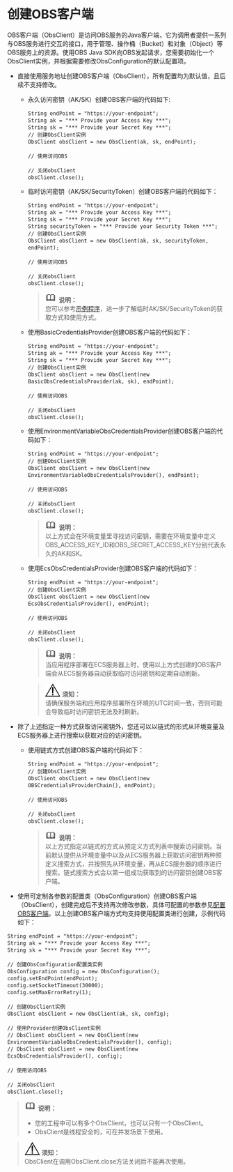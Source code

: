 # 创建OBS客户端<a name="ZH-CN_TOPIC_0142815570"></a>

OBS客户端（ObsClient）是访问OBS服务的Java客户端，它为调用者提供一系列与OBS服务进行交互的接口，用于管理、操作桶（Bucket）和对象（Object）等OBS服务上的资源。使用OBS Java SDK向OBS发起请求，您需要初始化一个ObsClient实例，并根据需要修改ObsConfiguration的默认配置项。

-   直接使用服务地址创建OBS客户端（ObsClient），所有配置均为默认值，且后续不支持修改。
    -   永久访问密钥（AK/SK）创建OBS客户端的代码如下:

        ```
        String endPoint = "https://your-endpoint";
        String ak = "*** Provide your Access Key ***";
        String sk = "*** Provide your Secret Key ***";
        // 创建ObsClient实例
        ObsClient obsClient = new ObsClient(ak, sk, endPoint);
         
        // 使用访问OBS
                
        // 关闭obsClient
        obsClient.close();
        ```

    -   临时访问密钥（AK/SK/SecurityToken）创建OBS客户端的代码如下：

        ```
        String endPoint = "https://your-endpoint";
        String ak = "*** Provide your Access Key ***";
        String sk = "*** Provide your Secret Key ***";
        String securityToken = "*** Provide your Security Token ***"; 
        // 创建ObsClient实例
        ObsClient obsClient = new ObsClient(ak, sk, securityToken, endPoint);
         
        // 使用访问OBS
                
        // 关闭obsClient
        obsClient.close();
        ```

        >![](public_sys-resources/icon-note.gif) **说明：**   
        >您可以参考[示例程序](示例程序.md)，进一步了解临时AK/SK/SecurityToken的获取方式和使用方式。  


    -   使用BasicCredentialsProvider创建OBS客户端的代码如下：

        ```
        String endPoint = "https://your-endpoint";
        String ak = "*** Provide your Access Key ***";
        String sk = "*** Provide your Secret Key ***";
        // 创建ObsClient实例
        ObsClient obsClient = new ObsClient(new BasicObsCredentialsProvider(ak, sk), endPoint);
         
        // 使用访问OBS
                
        // 关闭obsClient
        obsClient.close();
        ```

    -   使用EnvironmentVariableObsCredentialsProvider创建OBS客户端的代码如下：

        ```
        String endPoint = "https://your-endpoint";
        // 创建ObsClient实例
        ObsClient obsClient = new ObsClient(new EnvironmentVariableObsCredentialsProvider(), endPoint);
         
        // 使用访问OBS
                
        // 关闭obsClient
        obsClient.close();
        ```

        >![](public_sys-resources/icon-note.gif) **说明：**   
        >以上方式会在环境变量里寻找访问密钥，需要在环境变量中定义OBS\_ACCESS\_KEY\_ID和OBS\_SECRET\_ACCESS\_KEY分别代表永久的AK和SK。  

    -   使用EcsObsCredentialsProvider创建OBS客户端的代码如下：

        ```
        String endPoint = "https://your-endpoint";
        // 创建ObsClient实例
        ObsClient obsClient = new ObsClient(new EcsObsCredentialsProvider(), endPoint);
         
        // 使用访问OBS
                
        // 关闭obsClient
        obsClient.close();
        ```

        >![](public_sys-resources/icon-note.gif) **说明：**   
        >当应用程序部署在ECS服务器上时，使用以上方式创建的OBS客户端会从ECS服务器自动获取临时访问密钥和定期自动刷新。  

        >![](public_sys-resources/icon-notice.gif) **须知：**   
        >请确保服务端和应用程序部署所在环境的UTC时间一致，否则可能会导致临时访问密钥无法及时刷新。  



-   除了上述指定一种方式获取访问密钥外，您还可以以链式的形式从环境变量及ECS服务器上进行搜索以获取对应的访问密钥。
    -   使用链式方式创建OBS客户端的代码如下：

        ```
        String endPoint = "https://your-endpoint";
        // 创建ObsClient实例
        ObsClient obsClient = new ObsClient(new OBSCredentialsProviderChain(), endPoint);
         
        // 使用访问OBS
                
        // 关闭obsClient
        obsClient.close();
        ```

        >![](public_sys-resources/icon-note.gif) **说明：**   
        >以上方式指定以链式的方式从预定义方式列表中搜索访问密钥。当前默认提供从环境变量中以及从ECS服务器上获取访问密钥两种预定义搜索方式，并按照先从环境变量，再从ECS服务器的顺序进行搜索。链式搜索方式会以第一组成功获取到的访问密钥创建OBS客户端。  


-   使用可定制各参数的配置类（ObsConfiguration）创建OBS客户端（ObsClient），创建完成后不支持再次修改参数，具体可配置的参数参见[配置OBS客户端](配置OBS客户端.md)。以上创建OBS客户端方式均支持使用配置类进行创建，示例代码如下：

```
String endPoint = "https://your-endpoint";
String ak = "*** Provide your Access Key ***";
String sk = "*** Provide your Secret Key ***";

// 创建ObsConfiguration配置类实例
ObsConfiguration config = new ObsConfiguration();
config.setEndPoint(endPoint);
config.setSocketTimeout(30000);
config.setMaxErrorRetry(1);

// 创建ObsClient实例
ObsClient obsClient = new ObsClient(ak, sk, config);

// 使用Provider创建ObsClient实例
// ObsClient obsClient = new ObsClient(new EnvironmentVariableObsCredentialsProvider(), config);
// ObsClient obsClient = new ObsClient(new EcsObsCredentialsProvider(), config);

// 使用访问OBS

// 关闭obsClient
obsClient.close();
```

>![](public_sys-resources/icon-note.gif) **说明：**   
>-   您的工程中可以有多个ObsClient，也可以只有一个ObsClient。  
>-   ObsClient是线程安全的，可在并发场景下使用。  

>![](public_sys-resources/icon-notice.gif) **须知：**   
>ObsClient在调用ObsClient.close方法关闭后不能再次使用。  

